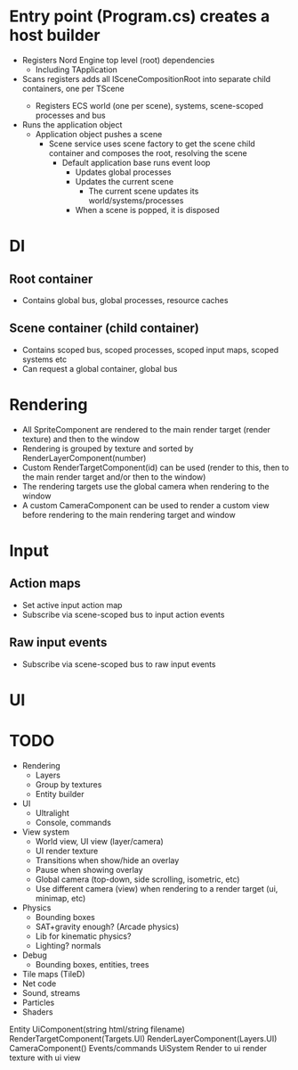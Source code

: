# Entry point (Program.cs) creates a host builder
* Registers Nord Engine top level (root) dependencies 
  * Including TApplication
* Scans registers adds all ISceneCompositionRoot<TScene> into separate child containers, one per TScene
  * Registers ECS world (one per scene), systems, scene-scoped processes and bus
* Runs the application object
  * Application object pushes a scene
    * Scene service uses scene factory to get the scene child container and composes the root, resolving the scene
      * Default application base runs event loop
        * Updates global processes 
        * Updates the current scene
          * The current scene updates its world/systems/processes
        * When a scene is popped, it is disposed

# DI
## Root container
* Contains global bus, global processes, resource caches

## Scene container (child container) 
* Contains scoped bus, scoped processes, scoped input maps, scoped systems etc
* Can request a global container, global bus

# Rendering
* All SpriteComponent are rendered to the main render target (render texture) and then to the window
* Rendering is grouped by texture and sorted by RenderLayerComponent(number)
* Custom RenderTargetComponent(id) can be used (render to this, then to the main render target and/or then to the window)
* The rendering targets use the global camera when rendering to the window
* A custom CameraComponent can be used to render a custom view before rendering to the main rendering target and window

# Input
## Action maps
* Set active input action map
* Subscribe via scene-scoped bus to input action events

## Raw input events
* Subscribe via scene-scoped bus to raw input events

# UI


# TODO
* Rendering
  * Layers
  * Group by textures
  * Entity builder
* UI
  * Ultralight
  * Console, commands
* View system
  * World view, UI view (layer/camera)
  * UI render texture
  * Transitions when show/hide an overlay
  * Pause when showing overlay
  * Global camera (top-down, side scrolling, isometric, etc)
  * Use different camera (view) when rendering to a render target (ui, minimap, etc)
* Physics
  * Bounding boxes
  * SAT+gravity enough? (Arcade physics)
  * Lib for kinematic physics?
  * Lighting? normals
* Debug
  * Bounding boxes, entities, trees
* Tile maps (TileD)
* Net code
* Sound, streams
* Particles
* Shaders

Entity
  UiComponent(string html/string filename)
  RenderTargetComponent(Targets.UI)
  RenderLayerComponent(Layers.UI)
  CameraComponent()
Events/commands
UiSystem
  Render to ui render texture with ui view
